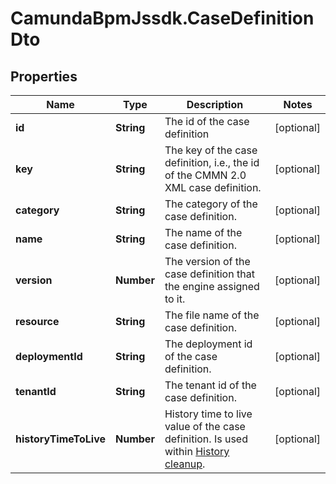# CamundaBpmJssdk.CaseDefinitionDto

## Properties

Name | Type | Description | Notes
------------ | ------------- | ------------- | -------------
**id** | **String** | The id of the case definition | [optional] 
**key** | **String** | The key of the case definition, i.e., the id of the CMMN 2.0 XML case definition. | [optional] 
**category** | **String** | The category of the case definition. | [optional] 
**name** | **String** | The name of the case definition. | [optional] 
**version** | **Number** | The version of the case definition that the engine assigned to it. | [optional] 
**resource** | **String** | The file name of the case definition. | [optional] 
**deploymentId** | **String** | The deployment id of the case definition. | [optional] 
**tenantId** | **String** | The tenant id of the case definition. | [optional] 
**historyTimeToLive** | **Number** | History time to live value of the case definition. Is used within [History cleanup](https://docs.camunda.org/manual/7.14/user-guide/process-engine/history/#history-cleanup). | [optional] 


